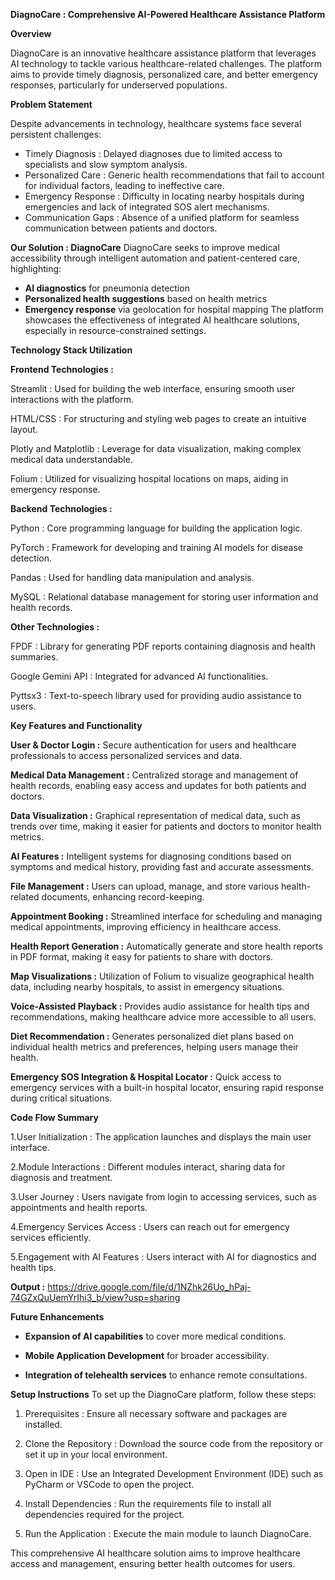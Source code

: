 **DiagnoCare : Comprehensive AI-Powered Healthcare Assistance Platform**

**Overview**

DiagnoCare is an innovative healthcare assistance platform that leverages AI technology to tackle various healthcare-related challenges. The platform aims to provide timely diagnosis, personalized care, and better emergency responses, particularly for underserved populations.

**Problem Statement**

Despite advancements in technology, healthcare systems face several persistent challenges:
- Timely Diagnosis : Delayed diagnoses due to limited access to specialists and slow symptom analysis.
- Personalized Care : Generic health recommendations that fail to account for individual factors, leading to ineffective care.
- Emergency Response : Difficulty in locating nearby hospitals during emergencies and lack of integrated SOS alert mechanisms.
- Communication Gaps : Absence of a unified platform for seamless communication between patients and doctors.

**Our Solution : DiagnoCare**
DiagnoCare seeks to improve medical accessibility through intelligent automation and patient-centered care, highlighting:
- **AI diagnostics** for pneumonia detection
- **Personalized health suggestions** based on health metrics
- **Emergency response** via geolocation for hospital mapping
The platform showcases the effectiveness of integrated AI healthcare solutions, especially in resource-constrained settings.


**Technology Stack Utilization**

**Frontend Technologies :**

Streamlit : Used for building the web interface, ensuring smooth user interactions with the platform.

HTML/CSS : For structuring and styling web pages to create an intuitive layout.

Plotly and Matplotlib : Leverage for data visualization, making complex medical data understandable.

Folium : Utilized for visualizing hospital locations on maps, aiding in emergency response.


**Backend Technologies :**

Python : Core programming language for building the application logic.

PyTorch : Framework for developing and training AI models for disease detection.

Pandas : Used for handling data manipulation and analysis.

MySQL : Relational database management for storing user information and health records.


**Other Technologies :**

FPDF : Library for generating PDF reports containing diagnosis and health summaries.

Google Gemini API : Integrated for advanced AI functionalities.

Pyttsx3 : Text-to-speech library used for providing audio assistance to users.


**Key Features and Functionality**

**User & Doctor Login :**
Secure authentication for users and healthcare professionals to access personalized services and data.

**Medical Data Management :**
Centralized storage and management of health records, enabling easy access and updates for both patients and doctors.

**Data Visualization :**
Graphical representation of medical data, such as trends over time, making it easier for patients and doctors to monitor health metrics.

**AI Features :**             Intelligent systems for diagnosing conditions based on symptoms and medical history, providing fast and accurate assessments.

**File Management :**
Users can upload, manage, and store various health-related documents, enhancing record-keeping.

**Appointment Booking :**
Streamlined interface for scheduling and managing medical appointments, improving efficiency in healthcare access.

**Health Report Generation :**
Automatically generate and store health reports in PDF format, making it easy for patients to share with doctors.

**Map Visualizations :**
Utilization of Folium to visualize geographical health data, including nearby hospitals, to assist in emergency situations.

**Voice-Assisted Playback :**
Provides audio assistance for health tips and recommendations, making healthcare advice more accessible to all users.

**Diet Recommendation :**
Generates personalized diet plans based on individual health metrics and preferences, helping users manage their health.

**Emergency SOS Integration  & Hospital Locator :**
Quick access to emergency services with a built-in hospital locator, ensuring rapid response during critical situations.


**Code Flow Summary**

1.User Initialization : The application launches and displays the main user interface.

2.Module Interactions : Different modules interact, sharing data for diagnosis and treatment.

3.User Journey : Users navigate from login to accessing services, such as appointments and health reports.

4.Emergency Services Access : Users can reach out for emergency services efficiently.

5.Engagement with AI Features : Users interact with AI for diagnostics and health tips.

**Output :** https://drive.google.com/file/d/1NZhk26Uo_hPaj-74GZxQuUemYrIhi3_b/view?usp=sharing

**Future Enhancements**
- **Expansion of AI capabilities** to cover more medical conditions.
 
- **Mobile Application Development** for broader accessibility.
 
- **Integration of telehealth services** to enhance remote consultations.
  

**Setup Instructions**
To set up the DiagnoCare platform, follow these steps:

1. Prerequisites : Ensure all necessary software and packages are installed.
   
2. Clone the Repository : Download the source code from the repository or set it up in your local environment.
 
3. Open in IDE : Use an Integrated Development Environment (IDE) such as PyCharm or VSCode to open the project.
 
4. Install Dependencies : Run the requirements file to install all dependencies required for the project.
 
5. Run the Application : Execute the main module to launch DiagnoCare. 

This comprehensive AI healthcare solution aims to improve healthcare access and management, ensuring better health outcomes for users.
